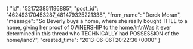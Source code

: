  {
   "id": "521723851196885",
   "post_id": "462493170453287_481479325221338",
   "from_name": "Derek Moran",
   "message": "So Beverly buys a home, where she really bought TITLE to a home, giving her proof of OWNERSHIP to the home.\n\nWas it ever determined in this thread who TECHNICALLY had POSSESSION of the home/land?",
   "created_time": "2013-06-06T20:22:36+0000"
 }
